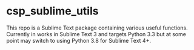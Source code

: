 # csp_sublime_utils

This repo is a Sublime Text package containing various useful functions.
Currently in works in Sublime Text 3 and targets Python 3.3 but at some
point may switch to using Python 3.8 for Sublime Text 4+.
